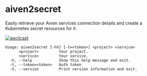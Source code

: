 # aiven2secret

Easily retrieve your Aiven services connection details and create a Kubernetes secret resources for it.

[![asciicast](https://asciinema.org/a/EwVSDazVCkSGwXXuZYrkXpluS.svg)](https://asciinema.org/a/EwVSDazVCkSGwXXuZYrkXpluS)

```
Usage: aiven2secret [-hV] [-t=<token>] <project> <service>
      <project>         Your project.
      <service>         Your service.
  -h, --help            Show this help message and exit.
  -t, --token=<token>   Auth token
  -V, --version         Print version information and exit.
  ```
